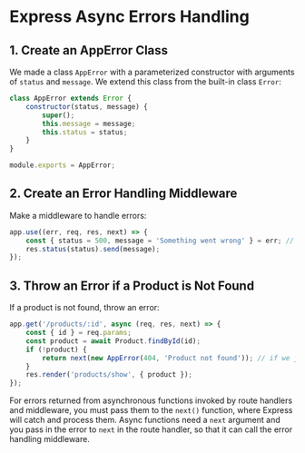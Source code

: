 # Express Async Errors Handling

## 1. Create an AppError Class

We made a class `AppError` with a parameterized constructor with arguments of `status` and `message`. We extend this class from the built-in class `Error`:

```javascript
class AppError extends Error {
    constructor(status, message) {
        super();
        this.message = message;
        this.status = status;
    }
}

module.exports = AppError;
```

## 2. Create an Error Handling Middleware

Make a middleware to handle errors:

```javascript
app.use((err, req, res, next) => {
    const { status = 500, message = 'Something went wrong' } = err; // default status and message
    res.status(status).send(message);
});
```

## 3. Throw an Error if a Product is Not Found

If a product is not found, throw an error:

```javascript
app.get('/products/:id', async (req, res, next) => {
    const { id } = req.params;
    const product = await Product.findById(id);
    if (!product) {
        return next(new AppError(404, 'Product not found')); // if we just throw the error it won't go to the next middleware, i.e., our error middleware and no error will be thrown
    }
    res.render('products/show', { product });
});
```

For errors returned from asynchronous functions invoked by route handlers and middleware, you must pass them to the `next()` function, where Express will catch and process them. Async functions need a `next` argument and you pass in the error to `next` in the route handler, so that it can call the error handling middleware.
